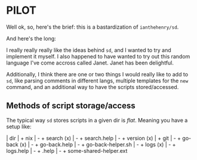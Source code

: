 # PILOT

Well ok, so, here's the brief: this is a bastardization of `ianthehenry/sd`.

And here's the long:

I really really really like the ideas behind `sd`, and I wanted to try and
implement it myself. I also happened to have wanted to try out this random
language I've come accross called Janet. Janet has been delightful.

Additionally, I think there are one or two things I would really like to add to
`sd`, like parsing comments in different langs, multiple templates for the
`new` command, and an additional way to have the scripts stored/accessed.

## Methods of script storage/access

The typical way `sd` stores scripts in a given dir is _flat_. Meaning you have
a setup like:

| dir
| + nix
| - + search (x)
| - + search.help
| - + version (x)
| + git
| - + go-back (x)
| - + go-back.help
| - + go-back-helper.sh
| - + logs (x)
| - + logs.help
| - + .help
| - + some-shared-helper.ext
